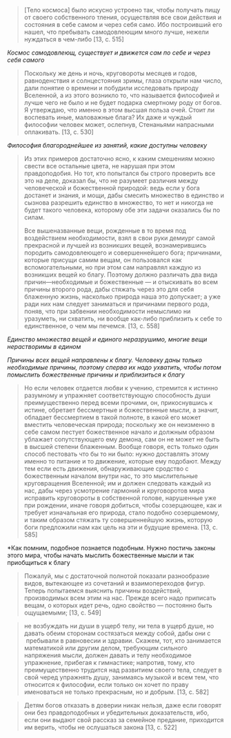 >[Тело космоса] было искусно устроено так, чтобы получать пищу от своего собственного тления, осуществляя все свои действия и состояния в себе самом и через себя само. Ибо построивший его нашел, что пребывать самодовлеющим много лучше, нежели нуждаться в чем-либо [13, с. 515]

*Космос самодовлеющ, существует и движется сам по себе и через себя самого*

>Поскольку же день и ночь, круговороты месяцев и годов, равноденствия и солнцестояния зримы, глаза открыли нам число, дали понятие о времени и побудили исследовать природу Вселенной, а из этого возникло то, что называется философией и лучше чего не было и не будет подарка смертному роду от богов. Я утверждаю, что именно в этом высшая польза очей. Стоит ли воспевать иные, маловажные блага? Их даже и чуждый философии человек может, ослепнув, 
    Стенаньями напрасными оплакивать. [13, с. 530]

*Философия благороднейшее из занятий, какие доступны человеку*

>Из этих примеров достаточно ясно, к каким смешениям можно свести все остальные цвета, не нарушая при этом правдоподобия. Но тот, кто попытался бы строго проверить все это на деле, доказал бы, что не разумеет различия между человеческой и божественной природой: ведь если у бога достанет и знания, и мощи, дабы смесить множество в единство и сызнова разрешить единство в множество, то нет и никогда не будет такого человека, которому обе эти задачи оказались бы по силам.
>
>Все вышеназванные вещи, рожденные в то время под воздействием необходимости, взял в свои руки демиург самой прекрасной и лучшей из возникших вещей, вознамерившись породить самодовлеющего и совершеннейшего бога; причинами, которые присущи самим вещам, он пользовался как вспомогательными, но при этом сам направлял каждую из возникших вещей ко благу. Поэтому должно различать два вида причин—необходимые и божественные — и отыскивать во всем причины второго рода, дабы стяжать через это для себя блаженную жизнь, насколько природа наша это допускает; а уже ради них нам следует заниматься и причинами первого рода, поняв, что при забвении необходимости немыслимо ни уразуметь, ни схватить, ни вообще как-либо приблизить к себе то единственное, о чем мы печемся. [13, с. 558]

*Единство множества вещей и единого неразрушимо, многие вещи нерастворимы в едином*

*Причины всех вещей направлены к благу. Человеку даны только необходимые причины, поэтому сперва их надо ухватить, чтобы потом помыслить божественные причины и приблизиться к благу*

>Но если человек отдается любви к учению, стремится к истинно разумному и упражняет соответствующую способность души преимущественно перед всеми прочими, он, прикоснувшись к истине, обретает бессмертные и божественные мысли, а значит, обладает бессмертием в такой полноте, в какой его может вместить человеческая природа; поскольку же он неизменно в себе самом пестует божественное начало и должным образом ублажает сопутствующего ему демона, сам он не может не быть в высшей степени блаженным. Вообще говоря, есть только один способ пестовать что бы то ни было: нужно доставлять этому именно то питание и то движение, которые ему подобают. Между тем если есть движения, обнаруживающие сродство с божественным началом внутри нас, то это мыслительные круговращения Вселенной; им и должен следовать каждый из нас, дабы через усмотрение гармоний и круговоротов мира исправить круговороты в собственной голове, нарушенные уже при рождении, иначе говоря добиться, чтобы созерцающее, как и требует изначальная его природа, стало подобно созерцаемому, и таким образом стяжать ту совершеннейшую жизнь, которую боги предложили нам как цель на эти и будущие времена. [13, с. 585]

*Как помним, подобное познается подобным. Нужно постичь законы этого мира, чтобы начать мыслить божественные мысли и так приобщиться к благу

>Пожалуй, мы с достаточной полнотой показали разнообразие видов, вытекающее из сочетаний и взаимопереходов фигур. Теперь попытаемся выяснить причины воздействий, производимых всем этим на нас. Прежде всего надо приписать вещам, о которых идет речь, одно свойство — постоянно быть ощущаемыми; [13, c. 549]

>не возбуждать ни души в ущерб телу, ни тела в ущерб душе, но давать обеим сторонам состязаться между собой, дабы они c  пребывали в равновесии и здравии. Скажем, тот, кто занимается математикой или другим делом, требующим сильного напряжения мысли, должен давать и телу необходимое упражнение, прибегая к гимнастике; напротив, тому, кто преимущественно трудится над развитием своего тела, следует в свой черед упражнять душу, занимаясь музыкой и всем тем, что относится к философии, если только он хочет по праву именоваться не только прекрасным, но и добрым. [13, c. 582]

>Детям богов отказать в доверии никак нельзя, даже если говорят они без правдоподобных и убедительных доказательств, ибо, если они выдают свой рассказ за семейное предание, приходится им верить, чтобы не ослушаться закона [13, c. 522]



